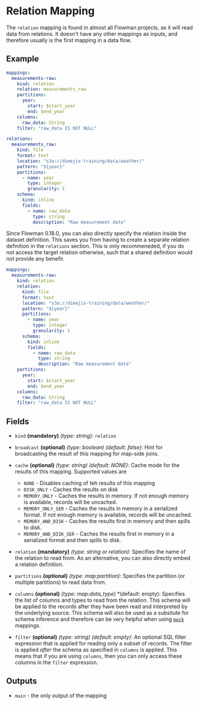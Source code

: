 # Relation Mapping

The `relation` mapping is found in almost all Flowman projects, as it will
read data from relations. It doesn't have any other mappings as inputs, and therefore usually is the first mapping
in a data flow.

## Example
```yaml
mappings:
  measurements-raw:
    kind: relation
    relation: measurements_raw
    partitions:
      year:
        start: $start_year
        end: $end_year
    columns:
      raw_data: String
    filter: "raw_data IS NOT NULL"

relations:
  measurements_raw:
    kind: file
    format: text
    location: "s3a://dimajix-training/data/weather/"
    pattern: "${year}"
    partitions:
      - name: year
        type: integer
        granularity: 1
    schema:
      kind: inline
      fields:
        - name: raw_data
          type: string
          description: "Raw measurement data"
```

Since Flowman 0.18.0, you can also directly specify the relation inside the dataset definition. This saves you
from having to create a separate relation definition in the `relations` section.  This is only recommeneded, if you
do not access the target relation otherwise, such that a shared definition would not provide any benefir.
```yaml
mappings:
  measurements-raw:
    kind: relation
    relation:
      kind: file
      format: text
      location: "s3a://dimajix-training/data/weather/"
      pattern: "${year}"
      partitions:
        - name: year
          type: integer
          granularity: 1
      schema:
        kind: inline
        fields:
          - name: raw_data
            type: string
            description: "Raw measurement data"
    partitions:
      year:
        start: $start_year
        end: $end_year
    columns:
      raw_data: String
    filter: "raw_data IS NOT NULL"
```

## Fields

* `kind` **(mandatory)** *(type: string)*: `relation`

* `broadcast` **(optional)** *(type: boolean)* *(default: false)*: 
Hint for broadcasting the result of this mapping for map-side joins.

* `cache` **(optional)** *(type: string)* *(default: NONE)*:
Cache mode for the results of this mapping. Supported values are
  * `NONE` - Disables caching of teh results of this mapping
  * `DISK_ONLY` - Caches the results on disk
  * `MEMORY_ONLY` - Caches the results in memory. If not enough memory is available, records will be uncached.
  * `MEMORY_ONLY_SER` - Caches the results in memory in a serialized format. If not enough memory is available, records will be uncached.
  * `MEMORY_AND_DISK` - Caches the results first in memory and then spills to disk.
  * `MEMORY_AND_DISK_SER` - Caches the results first in memory in a serialized format and then spills to disk.

* `relation` **(mandatory)** *(type: string or relation)*:
Specifies the name of the relation to read from. As an alternative, you can also directly embed a relation definition.

* `partitions` **(optional)** *(type: map:partition)*:
Specifies the partition (or multiple partitions) to read data from.

* `columns` **(optional)** *(type: map:data_type)* *(default: empty):
Specifies the list of columns and types to read from the relation. This schema will be applied to the records after 
  they have been read and interpreted by the underlying source. This schema will also be used as a subsitute for schema
  inference and therefore can be very helpful when using [`mock`](mock.md) mappings.

* `filter` **(optional)** *(type: string)* *(default: empty)*:
An optional SQL filter expression that is applied for reading only a subset of records. The filter is applied
  *after* the schema as specified in `columns` is applied. This means that if you are using `columns`, then you
  can only access these columns in the `filter` expression.


## Outputs
* `main` - the only output of the mapping
